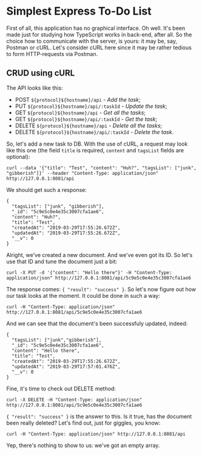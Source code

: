 # Simplest Express To-Do List
First of all, this application has no graphical interface. Oh well. It's been made just for studying how TypeScript works in back-end, after all. So the choice how to communicate with the server, is yours: it may be, say, Postman or cURL. Let's consider cURL here since it may be rather tedious to form HTTP-requests via Postman.

## CRUD using cURL
The API looks like this:
- POST `${protocol}${hostname}/api` - *Add the task*;
- PUT `${protocol}${hostname}/api/:taskId` - *Update the task*;
- GET `${protocol}${hostname}/api` - *Get all the tasks*;
- GET `${protocol}${hostname}/api/:taskId` - *Get the task*;
- DELETE `${protocol}${hostname}/api` - *Delete all the tasks*;
- DELETE `${protocol}${hostname}/api/:taskId` - *Delete the task*.

So, let's add a new task to DB. With the use of cURL, a request may look like this one (the field `title` is required, `content` and `tagsList` fields are optional):
```
curl --data '{"title": "Test", "content": "Huh?", "tagsList": ["junk", "gibberish"]}' --header "Content-Type: application/json" http://127.0.0.1:8081/api
```
We should get such a response:
```
{
  "tagsList": ["junk", "gibberish"],
  "_id": "5c9e5c0e4e35c3007cfa1ae6",
  "content": "Huh?",
  "title": "Test",
  "createdAt": "2019-03-29T17:55:26.672Z",
  "updatedAt": "2019-03-29T17:55:26.672Z",
  "__v": 0
}
```
Alright, we've created a new document. And we've even got its ID. So let's use that ID and tune the document just a bit:
```
curl -X PUT -d '{"content": "Hello there"}' -H "Content-Type: application/json" http://127.0.0.1:8081/api/5c9e5c0e4e35c3007cfa1ae6
```
The response comes: `{ "result": "success" }`. So let's now figure out how our task looks at the moment. It could be done in such a way:
```
curl -H "Content-Type: application/json" http://127.0.0.1:8081/api/5c9e5c0e4e35c3007cfa1ae6
```
And we can see that the document's been successfuly updated, indeed:
```
{
  "tagsList": ["junk","gibberish"],
  "_id": "5c9e5c0e4e35c3007cfa1ae6",
  "content": "Hello there",
  "title": "Test",
  "createdAt": "2019-03-29T17:55:26.672Z",
  "updatedAt": "2019-03-29T17:57:01.476Z",
  "__v": 0
}
```
Fine, it's time to check out DELETE method:
```
curl -X DELETE -H "Content-Type: application/json" http://127.0.0.1:8081/api/5c9e5c0e4e35c3007cfa1ae6
```
`{ "result": "success" }` is the answer to this. Is it true, has the document been really deleted? Let's find out, just for giggles, you know:
```
curl -H "Content-Type: application/json" http://127.0.0.1:8081/api
```
Yep, there's nothing to show to us: we've got an empty array.